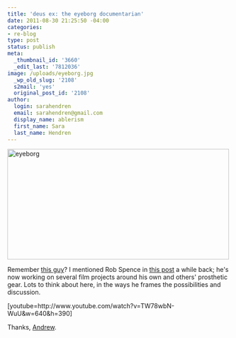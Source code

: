 ```yaml
---
title: 'deus ex: the eyeborg documentarian'
date: 2011-08-30 21:25:50 -04:00
categories:
- re-blog
type: post
status: publish
meta:
  _thumbnail_id: '3660'
  _edit_last: '7812036'
image: /uploads/eyeborg.jpg
  _wp_old_slug: '2108'
  s2mail: 'yes'
  original_post_id: '2108'
author:
  login: sarahendren
  email: sarahendren@gmail.com
  display_name: ablerism
  first_name: Sara
  last_name: Hendren
---
```


<p><a href="http://ablersite.files.wordpress.com/2011/08/eyeborg1.jpg"><img class="alignnone size-full wp-image-4666" alt="eyeborg" src="{{ site.baseurl }}/uploads/eyeborg1.jpg" width="500" height="249" /></a></p>
<p>Remember <a href="http://www.eyeborgblog.com/">this guy</a>? I mentioned Rob Spence in <a href="http://www.ablersite.org/2011/03/whats-wrong-with-prosthetics-porn-part-ii/">this post</a> a while back; he's now working on several film projects around his own and others' prosthetic gear. Lots to think about here, in the ways he frames the possibilities and discussion.</p>
<p>[youtube=http://www.youtube.com/watch?v=TW78wbN-WuU&amp;w=640&amp;h=390]</p>
<p>Thanks, <a href="http://andrewsempere.org/">Andrew</a>.</p>
